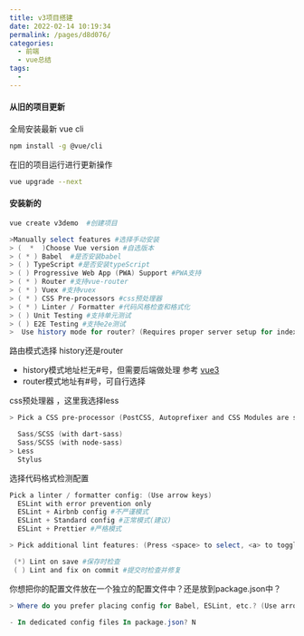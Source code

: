 ```yaml
---
title: v3项目搭建
date: 2022-02-14 10:19:34
permalink: /pages/d8d076/
categories:
  - 前端
  - vue总结
tags:
  - 
---
```

#### 从旧的项目更新

全局安装最新 vue cli

```bash
npm install -g @vue/cli
```

在旧的项目运行进行更新操作

```bash
vue upgrade --next
```

#### 安装新的

````bash
vue create v3demo  #创建项目
````

````powershell
>Manually select features #选择手动安装
> (  *  )Choose Vue version #自选版本
> ( * ) Babel  #是否安装babel
> ( ) TypeScript #是否安装typeScript
> ( ) Progressive Web App (PWA) Support #PWA支持
> ( * ) Router #支持vue-router
> ( * ) Vuex #支持vuex
> ( * ) CSS Pre-processors #css预处理器
> ( * ) Linter / Formatter #代码风格检查和格式化
> ( ) Unit Testing #支持单元测试
> ( ) E2E Testing #支持e2e测试
>  Use history mode for router? (Requires proper server setup for index fallback in production)?
````

路由模式选择  history还是router

- history模式地址栏无#号，但需要后端做处理 参考 [vue3](https://router.vuejs.org/zh/guide/essentials/history-mode.html#apache)
- router模式地址有#号，可自行选择

css预处理器 ，这里我选择less

````powershell
> Pick a CSS pre-processor (PostCSS, Autoprefixer and CSS Modules are supported by default): (Use arrow keys)

  Sass/SCSS (with dart-sass)
  Sass/SCSS (with node-sass)
> Less
  Stylus
````

选择代码格式检测配置

````powershell
Pick a linter / formatter config: (Use arrow keys)
  ESLint with error prevention only
  ESLint + Airbnb config #不严谨模式
  ESLint + Standard config #正常模式(建议)
  ESLint + Prettier #严格模式
````



````powershell
> Pick additional lint features: (Press <space> to select, <a> to toggle all, <i> to invert selection)

 (*) Lint on save #保存时检查
 ( ) Lint and fix on commit #提交时检查并修复
````

你想把你的配置文件放在一个独立的配置文件中？还是放到package.json中？

````powershell
> Where do you prefer placing config for Babel, ESLint, etc.? (Use arrow keys)

- In dedicated config files In package.json? N
````

